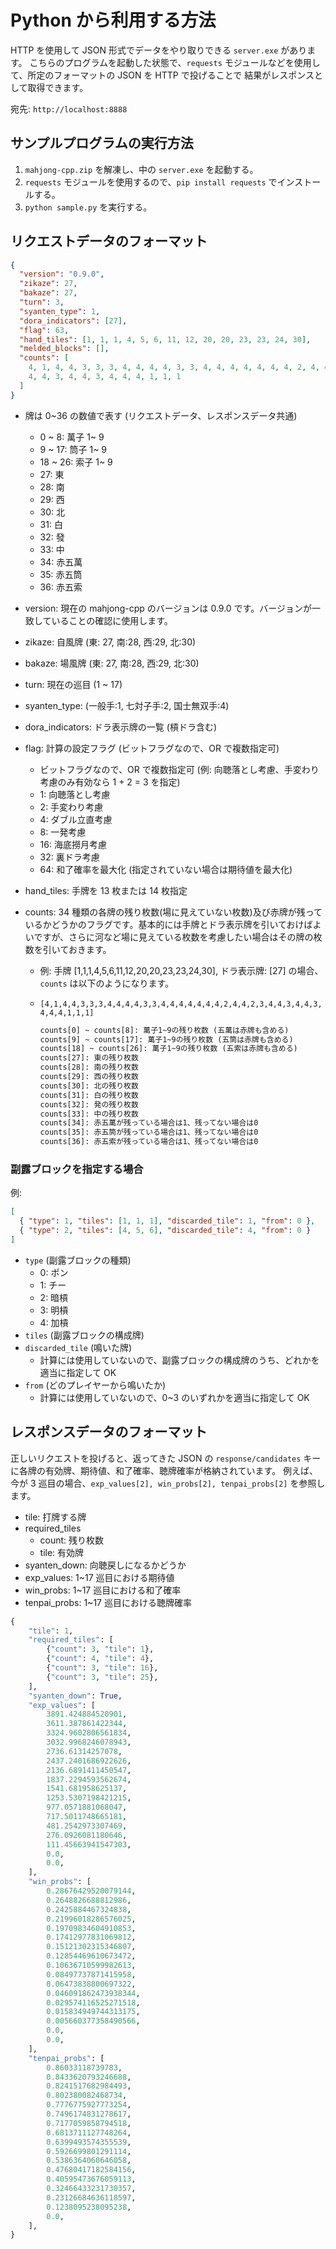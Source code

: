 # Python から利用する方法

HTTP を使用して JSON 形式でデータをやり取りできる `server.exe` があります。
こちらのプログラムを起動した状態で、`requests` モジュールなどを使用して、所定のフォーマットの JSON を HTTP で投げることで
結果がレスポンスとして取得できます。

宛先: `http://localhost:8888`

## サンプルプログラムの実行方法

1. `mahjong-cpp.zip` を解凍し、中の `server.exe` を起動する。
2. `requests` モジュールを使用するので、`pip install requests` でインストールする。
3. `python sample.py` を実行する。

## リクエストデータのフォーマット

```json
{
  "version": "0.9.0",
  "zikaze": 27,
  "bakaze": 27,
  "turn": 3,
  "syanten_type": 1,
  "dora_indicators": [27],
  "flag": 63,
  "hand_tiles": [1, 1, 1, 4, 5, 6, 11, 12, 20, 20, 23, 23, 24, 30],
  "melded_blocks": [],
  "counts": [
    4, 1, 4, 4, 3, 3, 3, 4, 4, 4, 4, 3, 3, 4, 4, 4, 4, 4, 4, 4, 2, 4, 4, 2, 3,
    4, 4, 3, 4, 4, 3, 4, 4, 4, 1, 1, 1
  ]
}
```

- 牌は 0~36 の数値で表す (リクエストデータ、レスポンスデータ共通)

  - 0 ~ 8: 萬子 1~ 9
  - 9 ~ 17: 筒子 1~ 9
  - 18 ~ 26: 索子 1~ 9
  - 27: 東
  - 28: 南
  - 29: 西
  - 30: 北
  - 31: 白
  - 32: 發
  - 33: 中
  - 34: 赤五萬
  - 35: 赤五筒
  - 36: 赤五索

- version: 現在の mahjong-cpp のバージョンは 0.9.0 です。バージョンが一致していることの確認に使用します。
- zikaze: 自風牌 (東: 27, 南:28, 西:29, 北:30)
- bakaze: 場風牌 (東: 27, 南:28, 西:29, 北:30)
- turn: 現在の巡目 (1 ~ 17)
- syanten_type: (一般手:1, 七対子手:2, 国士無双手:4)
- dora_indicators: ドラ表示牌の一覧 (槓ドラ含む)
- flag: 計算の設定フラグ (ビットフラグなので、OR で複数指定可)
  - ビットフラグなので、OR で複数指定可 (例: 向聴落とし考慮、手変わり考慮のみ有効なら 1 + 2 = 3 を指定)
  - 1: 向聴落とし考慮
  - 2: 手変わり考慮
  - 4: ダブル立直考慮
  - 8: 一発考慮
  - 16: 海底撈月考慮
  - 32: 裏ドラ考慮
  - 64: 和了確率を最大化 (指定されていない場合は期待値を最大化)
- hand_tiles: 手牌を 13 枚または 14 枚指定
- counts: 34 種類の各牌の残り枚数(場に見えていない枚数)及び赤牌が残っているかどうかのフラグです。基本的には手牌とドラ表示牌を引いておけばよいですが、さらに河など場に見えている枚数を考慮したい場合はその牌の枚数を引いておきます。

  - 例: 手牌 [1,1,1,4,5,6,11,12,20,20,23,23,24,30], ドラ表示牌: [27] の場合、`counts` は以下のようになります。
  - `[4,1,4,4,3,3,3,4,4,4,4,3,3,4,4,4,4,4,4,4,2,4,4,2,3,4,4,3,4,4,3,4,4,4,1,1,1]`

    ```txt
    counts[0] ~ counts[8]: 萬子1~9の残り枚数 (五萬は赤牌も含める)
    counts[9] ~ counts[17]: 萬子1~9の残り枚数 (五筒は赤牌も含める)
    counts[18] ~ counts[26]: 萬子1~9の残り枚数 (五索は赤牌も含める)
    counts[27]: 東の残り枚数
    counts[28]: 南の残り枚数
    counts[29]: 西の残り枚数
    counts[30]: 北の残り枚数
    counts[31]: 白の残り枚数
    counts[32]: 発の残り枚数
    counts[33]: 中の残り枚数
    counts[34]: 赤五萬が残っている場合は1、残ってない場合は0
    counts[35]: 赤五筒が残っている場合は1、残ってない場合は0
    counts[36]: 赤五索が残っている場合は1、残ってない場合は0
    ```

### 副露ブロックを指定する場合

例:

```json
[
  { "type": 1, "tiles": [1, 1, 1], "discarded_tile": 1, "from": 0 },
  { "type": 2, "tiles": [4, 5, 6], "discarded_tile": 4, "from": 0 }
]
```

- `type` (副露ブロックの種類)
  - 0: ポン
  - 1: チー
  - 2: 暗槓
  - 3: 明槓
  - 4: 加槓
- `tiles` (副露ブロックの構成牌)
- `discarded_tile` (鳴いた牌)
  - 計算には使用していないので、副露ブロックの構成牌のうち、どれかを適当に指定して OK
- `from` (どのプレイヤーから鳴いたか)
  - 計算には使用していないので、0~3 のいずれかを適当に指定して OK

## レスポンスデータのフォーマット

正しいリクエストを投げると、返ってきた JSON の `response/candidates` キーに各牌の有効牌、期待値、和了確率、聴牌確率が格納されています。
例えば、今が 3 巡目の場合、`exp_values[2], win_probs[2], tenpai_probs[2]` を参照します。

- tile: 打牌する牌
- required_tiles
  - count: 残り枚数
  - tile: 有効牌
- syanten_down: 向聴戻しになるかどうか
- exp_values: 1~17 巡目における期待値
- win_probs: 1~17 巡目における和了確率
- tenpai_probs: 1~17 巡目における聴牌確率

```python
{
    "tile": 1,
    "required_tiles": [
        {"count": 3, "tile": 1},
        {"count": 4, "tile": 4},
        {"count": 3, "tile": 16},
        {"count": 3, "tile": 25},
    ],
    "syanten_down": True,
    "exp_values": [
        3891.424884520901,
        3611.387861422344,
        3324.9602806561834,
        3032.9968246078943,
        2736.61314257078,
        2437.2401686922626,
        2136.6891411450547,
        1837.2294593562674,
        1541.681958625137,
        1253.5307198421215,
        977.0571881068047,
        717.5011748665181,
        481.2542973307469,
        276.0926081180646,
        111.45663941547303,
        0.0,
        0.0,
    ],
    "win_probs": [
        0.28676429520079144,
        0.2648826688812986,
        0.2425884467324838,
        0.21996018286576025,
        0.19709834604910853,
        0.17412977831069812,
        0.15121302315346807,
        0.12854469610673472,
        0.10636710599982613,
        0.08497737871415958,
        0.06473838800697322,
        0.046091862473938344,
        0.029574116525271518,
        0.015834949744313175,
        0.005660377358490566,
        0.0,
        0.0,
    ],
    "tenpai_probs": [
        0.86033118739783,
        0.8433620793246688,
        0.8241517682984493,
        0.802380082468734,
        0.7776775927773254,
        0.7496174831278617,
        0.7177059858794518,
        0.6813711127748264,
        0.6399493574355539,
        0.5926699801291114,
        0.5386364060646058,
        0.47680417182584156,
        0.40595473676059113,
        0.32466433231730357,
        0.23126684636118597,
        0.1238095238095238,
        0.0,
    ],
}
```
